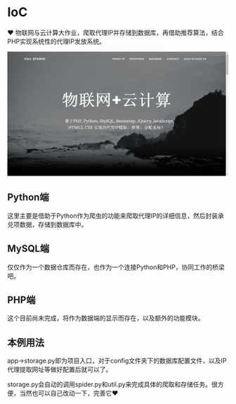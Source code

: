 # IoC
:heart: 物联网与云计算大作业，爬取代理IP并存储到数据库，再借助推荐算法，结合PHP实现系统性的代理IP发放系统。

![首页展示图](https://github.com/guoruibiao/IoC/raw/master/images/index.png)

## Python端

这里主要是借助于Python作为爬虫的功能来爬取代理IP的详细信息，然后封装承兑项数据，存储到数据库中。

## MySQL端

仅仅作为一个数据仓库而存在，也作为一个连接Python和PHP，协同工作的桥梁吧。

## PHP端

这个目前尚未完成，将作为数据端的显示而存在，以及额外的功能模块。

## 本例用法

app->storage.py即为项目入口，对于config文件夹下的数据库配置文件，以及IP代理提取网址等做好配置后就可以了。

storage.py会自动的调用spider.py和util.py来完成具体的爬取和存储任务。很方便，当然也可以自己改动一下，完善它:heart:

